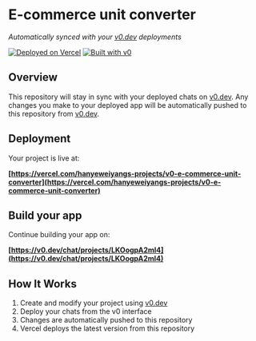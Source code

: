 # E-commerce unit converter

*Automatically synced with your [v0.dev](https://v0.dev) deployments*

[![Deployed on Vercel](https://img.shields.io/badge/Deployed%20on-Vercel-black?style=for-the-badge&logo=vercel)](https://vercel.com/hanyeweiyangs-projects/v0-e-commerce-unit-converter)
[![Built with v0](https://img.shields.io/badge/Built%20with-v0.dev-black?style=for-the-badge)](https://v0.dev/chat/projects/LKOogpA2ml4)

## Overview

This repository will stay in sync with your deployed chats on [v0.dev](https://v0.dev).
Any changes you make to your deployed app will be automatically pushed to this repository from [v0.dev](https://v0.dev).

## Deployment

Your project is live at:

**[https://vercel.com/hanyeweiyangs-projects/v0-e-commerce-unit-converter](https://vercel.com/hanyeweiyangs-projects/v0-e-commerce-unit-converter)**

## Build your app

Continue building your app on:

**[https://v0.dev/chat/projects/LKOogpA2ml4](https://v0.dev/chat/projects/LKOogpA2ml4)**

## How It Works

1. Create and modify your project using [v0.dev](https://v0.dev)
2. Deploy your chats from the v0 interface
3. Changes are automatically pushed to this repository
4. Vercel deploys the latest version from this repository
